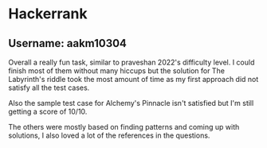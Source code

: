 # Hackerrank

## Username: aakm10304

Overall a really fun task, similar to praveshan 2022's difficulty level. I could finish most of them without many hiccups but the solution for The Labyrinth's riddle took the most amount of time as my first approach did not satisfy all the test cases.

Also the sample test case for Alchemy's Pinnacle isn't satisfied but I'm still getting a score of 10/10.

The others were mostly based on finding patterns and coming up with solutions, I also loved a lot of the references in the questions.